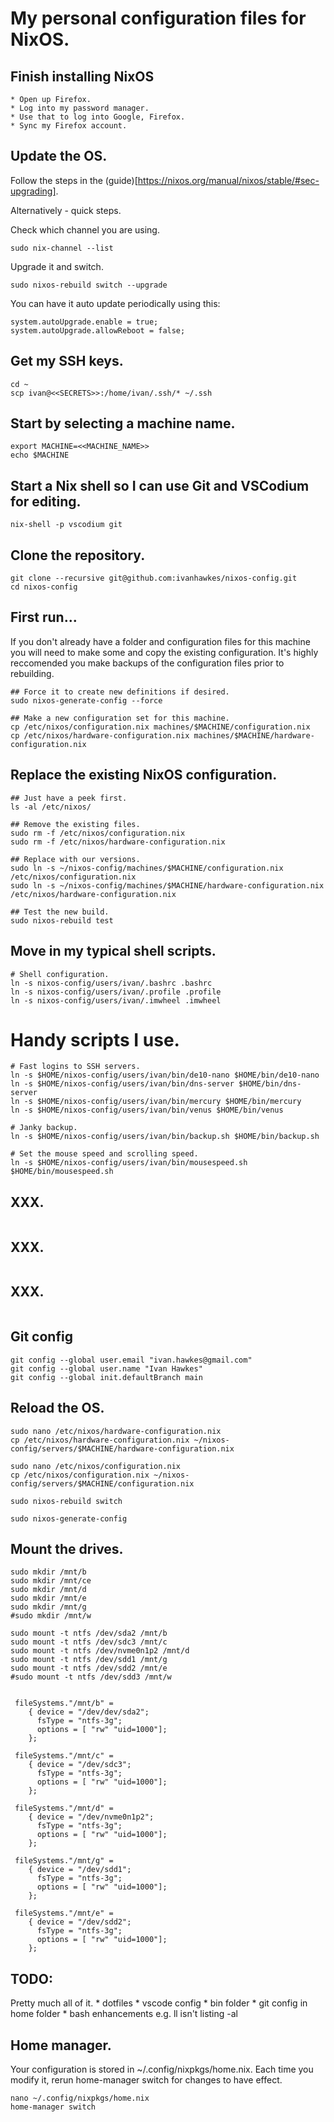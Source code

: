 # My personal configuration files for NixOS.

## Finish installing NixOS

	* Open up Firefox.
	* Log into my password manager.
	* Use that to log into Google, Firefox.
	* Sync my Firefox account.
	
## Update the OS.

Follow the steps in the (guide)[https://nixos.org/manual/nixos/stable/#sec-upgrading].

Alternatively - quick steps.

Check which channel you are using.

```
sudo nix-channel --list
```

Upgrade it and switch.

```
sudo nixos-rebuild switch --upgrade
```
You can have it auto update periodically using this:

```
system.autoUpgrade.enable = true;
system.autoUpgrade.allowReboot = false;
```

## Get my SSH keys.

```
cd ~
scp ivan@<<SECRETS>>:/home/ivan/.ssh/* ~/.ssh
```

## Start by selecting a machine name.

```
export MACHINE=<<MACHINE_NAME>>
echo $MACHINE
```

## Start a Nix shell so I can use Git and VSCodium for editing.
```
nix-shell -p vscodium git
```

## Clone the repository.

```
git clone --recursive git@github.com:ivanhawkes/nixos-config.git
cd nixos-config
```

## First run...

If you don't already have a folder and configuration files for this machine you will need to make some and copy the existing configuration. It's highly reccomended you make backups of the configuration files prior to rebuilding.

```
## Force it to create new definitions if desired.
sudo nixos-generate-config --force

## Make a new configuration set for this machine.
cp /etc/nixos/configuration.nix machines/$MACHINE/configuration.nix
cp /etc/nixos/hardware-configuration.nix machines/$MACHINE/hardware-configuration.nix
```

## Replace the existing NixOS configuration.

```
## Just have a peek first.
ls -al /etc/nixos/

## Remove the existing files.
sudo rm -f /etc/nixos/configuration.nix
sudo rm -f /etc/nixos/hardware-configuration.nix

## Replace with our versions.
sudo ln -s ~/nixos-config/machines/$MACHINE/configuration.nix /etc/nixos/configuration.nix
sudo ln -s ~/nixos-config/machines/$MACHINE/hardware-configuration.nix /etc/nixos/hardware-configuration.nix

## Test the new build.
sudo nixos-rebuild test
```

## Move in my typical shell scripts.

```
# Shell configuration.
ln -s nixos-config/users/ivan/.bashrc .bashrc
ln -s nixos-config/users/ivan/.profile .profile
ln -s nixos-config/users/ivan/.imwheel .imwheel
```

# Handy scripts I use.
```
# Fast logins to SSH servers.
ln -s $HOME/nixos-config/users/ivan/bin/de10-nano $HOME/bin/de10-nano
ln -s $HOME/nixos-config/users/ivan/bin/dns-server $HOME/bin/dns-server
ln -s $HOME/nixos-config/users/ivan/bin/mercury $HOME/bin/mercury
ln -s $HOME/nixos-config/users/ivan/bin/venus $HOME/bin/venus

# Janky backup.
ln -s $HOME/nixos-config/users/ivan/bin/backup.sh $HOME/bin/backup.sh

# Set the mouse speed and scrolling speed.
ln -s $HOME/nixos-config/users/ivan/bin/mousespeed.sh $HOME/bin/mousespeed.sh
```

## XXX.

```
```


## XXX.

```
```


## XXX.

```
```


## Git config

```
git config --global user.email "ivan.hawkes@gmail.com"
git config --global user.name "Ivan Hawkes"
git config --global init.defaultBranch main
```

## Reload the OS.
```
sudo nano /etc/nixos/hardware-configuration.nix
cp /etc/nixos/hardware-configuration.nix ~/nixos-config/servers/$MACHINE/hardware-configuration.nix

sudo nano /etc/nixos/configuration.nix
cp /etc/nixos/configuration.nix ~/nixos-config/servers/$MACHINE/configuration.nix

sudo nixos-rebuild switch

sudo nixos-generate-config
```

## Mount the drives.
```
sudo mkdir /mnt/b
sudo mkdir /mnt/ce
sudo mkdir /mnt/d
sudo mkdir /mnt/e
sudo mkdir /mnt/g
#sudo mkdir /mnt/w

sudo mount -t ntfs /dev/sda2 /mnt/b
sudo mount -t ntfs /dev/sdc3 /mnt/c
sudo mount -t ntfs /dev/nvme0n1p2 /mnt/d
sudo mount -t ntfs /dev/sdd1 /mnt/g
sudo mount -t ntfs /dev/sdd2 /mnt/e
#sudo mount -t ntfs /dev/sdd3 /mnt/w


 fileSystems."/mnt/b" =
    { device = "/dev/dev/sda2";
      fsType = "ntfs-3g"; 
      options = [ "rw" "uid=1000"];
    };

 fileSystems."/mnt/c" =
    { device = "/dev/sdc3";
      fsType = "ntfs-3g"; 
      options = [ "rw" "uid=1000"];
    };

 fileSystems."/mnt/d" =
    { device = "/dev/nvme0n1p2";
      fsType = "ntfs-3g"; 
      options = [ "rw" "uid=1000"];
    };

 fileSystems."/mnt/g" =
    { device = "/dev/sdd1";
      fsType = "ntfs-3g"; 
      options = [ "rw" "uid=1000"];
    };

 fileSystems."/mnt/e" =
    { device = "/dev/sdd2";
      fsType = "ntfs-3g"; 
      options = [ "rw" "uid=1000"];
    };

```



## TODO:

Pretty much all of it.
	* dotfiles
	* vscode config
	* bin folder
	* git config in home folder
	* bash enhancements e.g. ll isn't listing -al



## Home manager.

Your configuration is stored in ~/.config/nixpkgs/home.nix. Each time you modify it, rerun home-manager switch for changes to have effect.

```
nano ~/.config/nixpkgs/home.nix
home-manager switch
```

